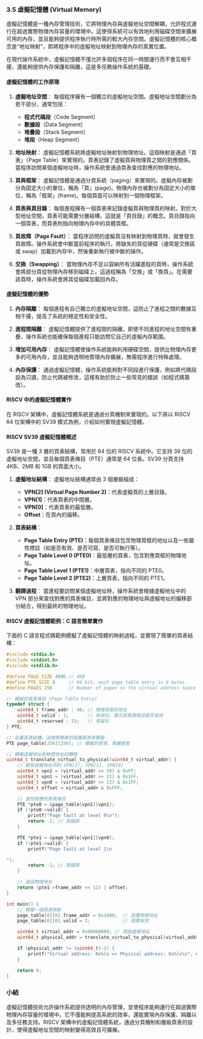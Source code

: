### 3.5 虛擬記憶體 (Virtual Memory)

虛擬記憶體是一種內存管理技術，它將物理內存與虛擬地址空間解耦，允許程式運行在超過實際物理內存容量的環境中。這使得系統可以有效地利用磁碟空間來擴展可用的內存，並且能夠提供程序執行時所需的較大內存空間。虛擬記憶體的核心概念是“地址映射”，即將程序中的虛擬地址映射到物理內存的真實位置。

在現代操作系統中，虛擬記憶體不僅允許多個程序在同一時間運行而不會互相干擾，還能夠提供內存保護和隔離，這是多任務操作系統的基礎。

#### 虛擬記憶體的工作原理

1. **虛擬地址空間**：
   每個程序擁有一個獨立的虛擬地址空間。虛擬地址空間劃分為若干部分，通常包括：
   - **程式代碼段**（Code Segment）
   - **數據段**（Data Segment）
   - **堆疊段**（Stack Segment）
   - **堆段**（Heap Segment）

2. **地址映射**：
   虛擬記憶體系統將虛擬地址映射到物理地址。這個映射是通過「頁表」（Page Table）來實現的。頁表記錄了虛擬頁與物理頁之間的對應關係。當程序訪問某個虛擬地址時，操作系統會通過頁表查找對應的物理地址。

3. **頁與框架**：
   虛擬記憶體是通過分頁系統（paging）來實現的。虛擬內存被劃分為固定大小的單位，稱為「頁」(page)。物理內存也被劃分為固定大小的單位，稱為「框架」(frame)。每個頁面可以映射到一個物理框架。

4. **頁表與頁目錄**：
   每個進程擁有一個頁表來記錄虛擬頁與物理頁的映射。對於大型地址空間，頁表可能需要分層結構，這就是「頁目錄」的概念。頁目錄指向一個頁表，而頁表則指向物理內存中的具體頁框。

5. **頁故障（Page Fault）**：
   當程序訪問的虛擬頁沒有映射到物理頁時，就會發生頁故障。操作系統會中斷當前程序的執行，將缺失的頁從硬碟（通常是交換區或 swap）加載到內存中，然後重新執行被中斷的操作。

6. **交換（Swapping）**：
   當物理內存不足以容納所有活躍進程的頁時，操作系統會將部分頁從物理內存移到磁碟上，這過程稱為「交換」或「換頁」。在需要該頁時，操作系統會將其從磁碟加載回內存。

#### 虛擬記憶體的優勢

1. **內存隔離**：
   每個進程有自己獨立的虛擬地址空間，這防止了進程之間的數據互相干擾，提高了系統的穩定性和安全性。

2. **進程間隔離**：
   虛擬記憶體提供了進程間的隔離，即使不同進程的地址空間有重疊，操作系統也能確保每個進程只能訪問它自己的虛擬內存範圍。

3. **增加可用內存**：
   虛擬記憶體使操作系統能夠利用硬碟空間，提供比物理內存更多的可用內存，並且能夠透明地管理內存擴展，無需程序進行特殊處理。

4. **內存保護**：
   通過虛擬記憶體，操作系統能夠對不同段進行保護，例如將代碼段設為只讀，防止代碼被修改，這樣有助於防止一些常見的錯誤（如程式碼篡改）。

#### RISCV 中的虛擬記憶體實作

在 RISCV 架構中，虛擬記憶體系統是通過分頁機制來實現的。以下將以 RISCV 64 位架構中的 SV39 模式為例，介紹如何實現虛擬記憶體。

#### RISCV SV39 虛擬記憶體概述

SV39 是一種 3 層的頁表結構，常用於 64 位的 RISCV 系統中。它支持 39 位的虛擬地址空間，並且每個頁表條目（PTE）通常是 64 位長。SV39 分頁支持 4KB、2MB 和 1GB 的頁面大小。

1. **虛擬地址結構**：
   虛擬地址結構通常由 3 個層級組成：
   - **VPN[2] (Virtual Page Number 2)**：代表虛擬頁的上層目錄。
   - **VPN[1]**：代表頁表的中間層。
   - **VPN[0]**：代表頁表的最低層。
   - **Offset**：在頁內的偏移。

2. **頁表結構**：
   - **Page Table Entry (PTE)**：每個頁表條目包含物理頁框的地址以及一些屬性標誌（如是否有效、是否可寫、是否可執行等）。
   - **Page Table Level 0 (PTE0)**：最低層的頁表，包含對應頁框的物理地址。
   - **Page Table Level 1 (PTE1)**：中層頁表，指向不同的 PTE0。
   - **Page Table Level 2 (PTE2)**：上層頁表，指向不同的 PTE1。

3. **翻譯過程**：
   當進程要訪問某個虛擬地址時，操作系統會根據虛擬地址中的 VPN 部分來查找對應的頁表條目，並將對應的物理地址與虛擬地址的偏移部分結合，得到最終的物理地址。

#### RISCV 虛擬記憶體範例：C 語言簡單實作

下面的 C 語言程式碼範例模擬了虛擬記憶體的映射過程，並實現了簡單的頁表結構：

```c
#include <stdio.h>
#include <stdint.h>
#include <stdlib.h>

#define PAGE_SIZE 4096 // 4KB
#define PTE_SIZE 8     // 64 bit, each page table entry is 8 bytes
#define PAGES 256      // Number of pages in the virtual address space

// 模擬的頁表條目 (Page Table Entry)
typedef struct {
    uint64_t frame_addr : 40; // 物理頁框的地址
    uint64_t valid : 1;       // 有效位，表示該頁表條目是否有效
    uint64_t reserved : 23;   // 保留位
} PTE;

// 定義頁表結構，這裡用簡單的兩層頁表來模擬
PTE page_table[256][256]; // 模擬的頁表，兩層嵌套

// 模擬虛擬地址到物理地址的轉換
uint64_t translate_virtual_to_physical(uint64_t virtual_addr) {
    // 提取虛擬地址中的 VPN[2], VPN[1], VPN[0]
    uint64_t vpn2 = (virtual_addr >> 30) & 0xFF;
    uint64_t vpn1 = (virtual_addr >> 21) & 0x1FF;
    uint64_t vpn0 = (virtual_addr >> 12) & 0x1FF;
    uint64_t offset = virtual_addr & 0xFFF;

    // 查找對應的頁表條目
    PTE *pte0 = &page_table[vpn2][vpn1];
    if (!pte0->valid) {
        printf("Page fault at level 0\n");
        return -1; // 頁錯誤
    }

    PTE *pte1 = &page_table[vpn1][vpn0];
    if (!pte1->valid) {
        printf("Page fault at level 1\n

");
        return -1; // 頁錯誤
    }

    // 返回物理地址
    return (pte1->frame_addr << 12) | offset;
}

int main() {
    // 模擬一個頁表映射
    page_table[0][0].frame_addr = 0x1000;  // 設置物理地址
    page_table[0][0].valid = 1;            // 設置有效

    uint64_t virtual_addr = 0x00000000; // 假設虛擬地址
    uint64_t physical_addr = translate_virtual_to_physical(virtual_addr);

    if (physical_addr != (uint64_t)-1) {
        printf("Virtual address: 0x%lx => Physical address: 0x%lx\n", virtual_addr, physical_addr);
    }

    return 0;
}
```

### 小結

虛擬記憶體技術允許操作系統提供透明的內存管理，並使程序能夠運行在超過實際物理內存容量的環境中。它不僅能夠提高系統的效率，還能實現內存保護、隔離以及多任務支持。RISCV 架構中的虛擬記憶體系統，通過分頁機制和層級頁表的設計，使得虛擬地址空間的映射變得高效且可擴展。